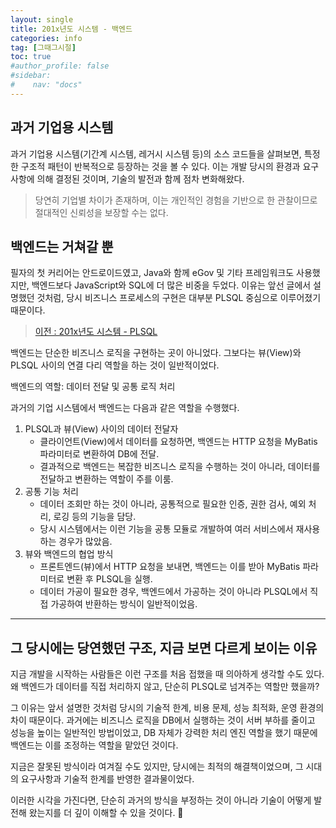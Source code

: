 ```yaml
---
layout: single
title: 201x년도 시스템 - 백엔드  
categories: info
tag: [그때그시절]
toc: true
#author_profile: false
#sidebar:
#    nav: "docs"
---
```


## 과거 기업용 시스템

과거 기업용 시스템(기간계 시스템, 레거시 시스템 등)의 소스 코드들을 살펴보면, 특정한 구조적 패턴이 반복적으로 등장하는 것을 볼 수 있다. 이는 개발 당시의 환경과 요구사항에 의해 결정된 것이며, 기술의 발전과 함께 점차 변화해왔다.

> 당연히 기업별 차이가 존재하며, 이는 개인적인 경험을 기반으로 한 관찰이므로 절대적인 신뢰성을 보장할 수는 없다.

## 백엔드는 거쳐갈 뿐
필자의 첫 커리어는 안드로이드였고, Java와 함께 eGov 및 기타 프레임워크도 사용했지만, 백엔드보다 JavaScript와 SQL에 더 많은 비중을 두었다.
이유는 앞선 글에서 설명했던 것처럼, 당시 비즈니스 프로세스의 구현은 대부분 PLSQL 중심으로 이루어졌기 때문이다.

> [이전 : 201x년도 시스템 - PLSQL](../그시절시스템(PLSQL))

백엔드는 단순한 비즈니스 로직을 구현하는 곳이 아니었다.
그보다는 뷰(View)와 PLSQL 사이의 연결 다리 역할을 하는 것이 일반적이었다.

백엔드의 역할: 데이터 전달 및 공통 로직 처리

과거의 기업 시스템에서 백엔드는 다음과 같은 역할을 수행했다.
1.	PLSQL과 뷰(View) 사이의 데이터 전달자
      -	클라이언트(View)에서 데이터를 요청하면, 백엔드는 HTTP 요청을 MyBatis 파라미터로 변환하여 DB에 전달.
      - 결과적으로 백엔드는 복잡한 비즈니스 로직을 수행하는 것이 아니라, 데이터를 전달하고 변환하는 역할이 주를 이룸.
2.	공통 기능 처리
      - 데이터 조회만 하는 것이 아니라, 공통적으로 필요한 인증, 권한 검사, 예외 처리, 로깅 등의 기능을 담당.
      - 당시 시스템에서는 이런 기능을 공통 모듈로 개발하여 여러 서비스에서 재사용하는 경우가 많았음.
3.	뷰와 백엔드의 협업 방식
      - 프론트엔드(뷰)에서 HTTP 요청을 보내면, 백엔드는 이를 받아 MyBatis 파라미터로 변환 후 PLSQL을 실행.
      - 데이터 가공이 필요한 경우, 백엔드에서 가공하는 것이 아니라 PLSQL에서 직접 가공하여 반환하는 방식이 일반적이었음.

--- 

## 그 당시에는 당연했던 구조, 지금 보면 다르게 보이는 이유

지금 개발을 시작하는 사람들은 이런 구조를 처음 접했을 때 의아하게 생각할 수도 있다.
왜 백엔드가 데이터를 직접 처리하지 않고, 단순히 PLSQL로 넘겨주는 역할만 했을까?

그 이유는 앞서 설명한 것처럼 당시의 기술적 한계, 비용 문제, 성능 최적화, 운영 환경의 차이 때문이다.
과거에는 비즈니스 로직을 DB에서 실행하는 것이 서버 부하를 줄이고 성능을 높이는 일반적인 방법이었고,
DB 자체가 강력한 처리 엔진 역할을 했기 때문에 백엔드는 이를 조정하는 역할을 맡았던 것이다.

지금은 잘못된 방식이라 여겨질 수도 있지만,
당시에는 최적의 해결책이었으며, 그 시대의 요구사항과 기술적 한계를 반영한 결과물이었다.

이러한 시각을 가진다면, 단순히 과거의 방식을 부정하는 것이 아니라 기술이 어떻게 발전해 왔는지를 더 깊이 이해할 수 있을 것이다. 🚀